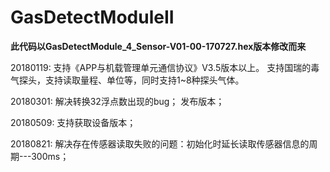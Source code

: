 # GasDetectModuleII
**此代码以GasDetectModule_4_Sensor-V01-00-170727.hex版本修改而来**

20180119:
支持《APP与机载管理单元通信协议》V3.5版本以上。
支持国瑞的毒气探头，支持读取量程、单位等，同时支持1~8种探头气体。

20180301:
解决转换32浮点数出现的bug；
发布版本；

20180509:
支持获取设备版本；

20180821:
解决存在传感器读取失败的问题：初始化时延长读取传感器信息的周期---300ms；